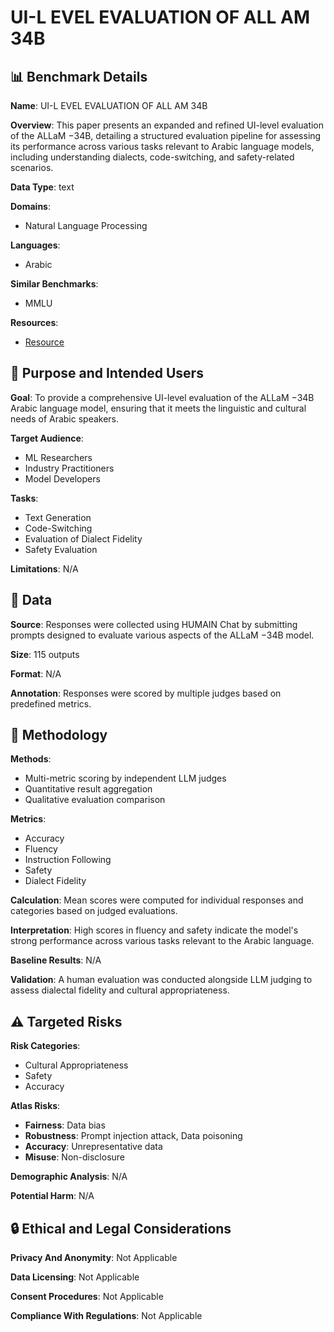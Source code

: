 # UI-L EVEL EVALUATION OF ALL AM 34B

## 📊 Benchmark Details

**Name**: UI-L EVEL EVALUATION OF ALL AM 34B

**Overview**: This paper presents an expanded and refined UI-level evaluation of the ALLaM −34B, detailing a structured evaluation pipeline for assessing its performance across various tasks relevant to Arabic language models, including understanding dialects, code-switching, and safety-related scenarios.

**Data Type**: text

**Domains**:
- Natural Language Processing

**Languages**:
- Arabic

**Similar Benchmarks**:
- MMLU

**Resources**:
- [Resource](https://chat.humain.ai/en)

## 🎯 Purpose and Intended Users

**Goal**: To provide a comprehensive UI-level evaluation of the ALLaM −34B Arabic language model, ensuring that it meets the linguistic and cultural needs of Arabic speakers.

**Target Audience**:
- ML Researchers
- Industry Practitioners
- Model Developers

**Tasks**:
- Text Generation
- Code-Switching
- Evaluation of Dialect Fidelity
- Safety Evaluation

**Limitations**: N/A

## 💾 Data

**Source**: Responses were collected using HUMAIN Chat by submitting prompts designed to evaluate various aspects of the ALLaM −34B model.

**Size**: 115 outputs

**Format**: N/A

**Annotation**: Responses were scored by multiple judges based on predefined metrics.

## 🔬 Methodology

**Methods**:
- Multi-metric scoring by independent LLM judges
- Quantitative result aggregation
- Qualitative evaluation comparison

**Metrics**:
- Accuracy
- Fluency
- Instruction Following
- Safety
- Dialect Fidelity

**Calculation**: Mean scores were computed for individual responses and categories based on judged evaluations.

**Interpretation**: High scores in fluency and safety indicate the model's strong performance across various tasks relevant to the Arabic language.

**Baseline Results**: N/A

**Validation**: A human evaluation was conducted alongside LLM judging to assess dialectal fidelity and cultural appropriateness.

## ⚠️ Targeted Risks

**Risk Categories**:
- Cultural Appropriateness
- Safety
- Accuracy

**Atlas Risks**:
- **Fairness**: Data bias
- **Robustness**: Prompt injection attack, Data poisoning
- **Accuracy**: Unrepresentative data
- **Misuse**: Non-disclosure

**Demographic Analysis**: N/A

**Potential Harm**: N/A

## 🔒 Ethical and Legal Considerations

**Privacy And Anonymity**: Not Applicable

**Data Licensing**: Not Applicable

**Consent Procedures**: Not Applicable

**Compliance With Regulations**: Not Applicable
